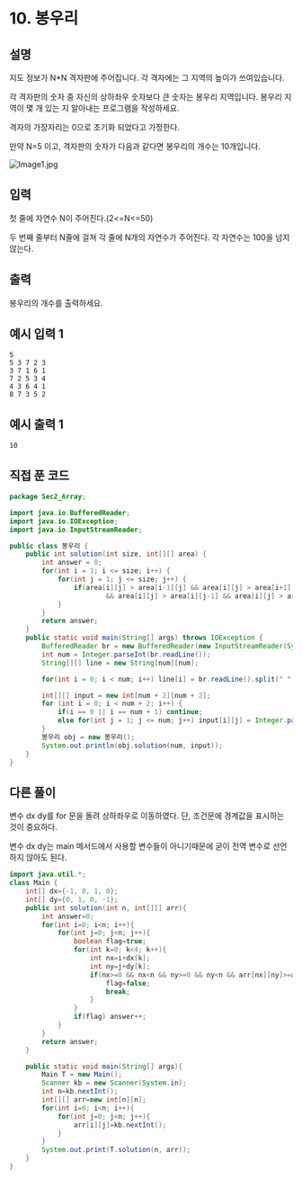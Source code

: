 # 10. 봉우리



## 설명

지도 정보가 N*N 격자판에 주어집니다. 각 격자에는 그 지역의 높이가 쓰여있습니다.

각 격자판의 숫자 중 자신의 상하좌우 숫자보다 큰 숫자는 봉우리 지역입니다. 봉우리 지역이 몇 개 있는 지 알아내는 프로그램을 작성하세요.

격자의 가장자리는 0으로 초기화 되었다고 가정한다.

만약 N=5 이고, 격자판의 숫자가 다음과 같다면 봉우리의 개수는 10개입니다.

![Image1.jpg](https://cote.inflearn.com/public/upload/d0a3fd4667.jpg)



## 입력

첫 줄에 자연수 N이 주어진다.(2<=N<=50)

두 번째 줄부터 N줄에 걸쳐 각 줄에 N개의 자연수가 주어진다. 각 자연수는 100을 넘지 않는다.



## 출력

봉우리의 개수를 출력하세요.



## 예시 입력 1 

```
5
5 3 7 2 3
3 7 1 6 1
7 2 5 3 4
4 3 6 4 1
8 7 3 5 2
```



## 예시 출력 1

```
10
```



## 직접 푼 코드

```java
package Sec2_Array;

import java.io.BufferedReader;
import java.io.IOException;
import java.io.InputStreamReader;

public class 봉우리 {
    public int solution(int size, int[][] area) {
        int answer = 0;
        for(int i = 1; i <= size; i++) {
            for(int j = 1; j <= size; j++) {
                if(area[i][j] > area[i-1][j] && area[i][j] > area[i+1][j]
                        && area[i][j] > area[i][j-1] && area[i][j] > area[i][j+1])    answer++;
            }
        }
        return answer;
    }
    public static void main(String[] args) throws IOException {
        BufferedReader br = new BufferedReader(new InputStreamReader(System.in));
        int num = Integer.parseInt(br.readLine());
        String[][] line = new String[num][num];

        for(int i = 0; i < num; i++) line[i] = br.readLine().split(" ");

        int[][] input = new int[num + 2][num + 2];
        for (int i = 0; i < num + 2; i++) {
            if(i == 0 || i == num + 1) continue;
            else for(int j = 1; j <= num; j++) input[i][j] = Integer.parseInt(line[i-1][j-1]);
        }
        봉우리 obj = new 봉우리();
        System.out.println(obj.solution(num, input));
    }
}
```



## 다른 풀이

변수 dx dy를 for 문을 돌려 상하좌우로 이동하였다. 단, 조건문에 경계값을 표시하는 것이 중요하다.

변수 dx dy는 main 메서드에서 사용할 변수들이 아니기때문에 굳이 전역 변수로 선언하지 않아도 된다.

```java
import java.util.*;
class Main {	
	int[] dx={-1, 0, 1, 0};
	int[] dy={0, 1, 0, -1};
	public int solution(int n, int[][] arr){
		int answer=0;
		for(int i=0; i<n; i++){
			for(int j=0; j<n; j++){
				boolean flag=true;
				for(int k=0; k<4; k++){
					int nx=i+dx[k];
					int ny=j+dy[k];
					if(nx>=0 && nx<n && ny>=0 && ny<n && arr[nx][ny]>=arr[i][j]){
						flag=false;
						break;
					}
				}
				if(flag) answer++;
			}
		}
		return answer;
	}

	public static void main(String[] args){
		Main T = new Main();
		Scanner kb = new Scanner(System.in);
		int n=kb.nextInt();
		int[][] arr=new int[n][n];
		for(int i=0; i<n; i++){
			for(int j=0; j<n; j++){
				arr[i][j]=kb.nextInt();
			}
		}
		System.out.print(T.solution(n, arr));
	}
}
```

